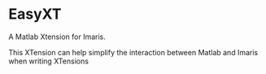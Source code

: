 EasyXT
======

A Matlab Xtension for Imaris. 

This XTension can help simplify the interaction between Matlab and Imaris when writing XTensions
